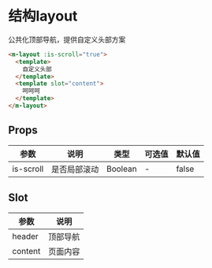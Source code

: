# 结构layout

公共化顶部导航，提供自定义头部方案

```html
<m-layout :is-scroll="true">
  <template>
    自定义头部
  </template>
  <template slot="content">
    呵呵呵
  </template>
</m-layout>
```

## Props
| 参数    | 说明      | 类型            | 可选值        | 默认值  |
| ----- | ------- | ------------- | ---------- | ---- |
| is-scroll | 是否局部滚动 | Boolean | -          | false    |

## Slot
| 参数     | 说明    |
| ------- | ------- |
| header  | 顶部导航 |
| content | 页面内容 |
